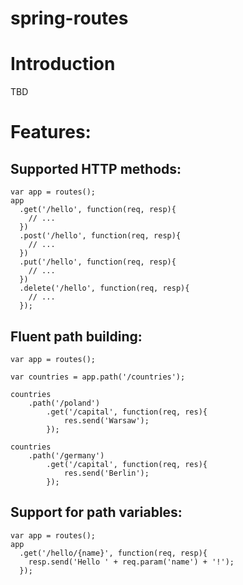 spring-routes
=============
# Introduction
TBD
# Features:
## Supported HTTP methods:
```
var app = routes();
app
  .get('/hello', function(req, resp){
    // ...
  })
  .post('/hello', function(req, resp){
    // ...
  })
  .put('/hello', function(req, resp){
    // ...
  })
  .delete('/hello', function(req, resp){
    // ...
  });
```
## Fluent path building:
```
var app = routes();

var countries = app.path('/countries');

countries
	.path('/poland')
		.get('/capital', function(req, res){
			res.send('Warsaw');
		});

countries
	.path('/germany')
  		.get('/capital', function(req, res){
			res.send('Berlin');
		});	

```
## Support for path variables:
```
var app = routes();
app
  .get('/hello/{name}', function(req, resp){
    resp.send('Hello ' + req.param('name') + '!');
  });
```
